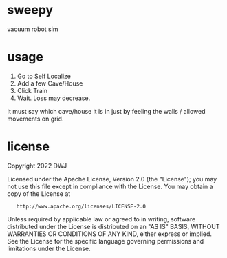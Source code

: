 # sweepy

vacuum robot sim

# usage

1. Go to Self Localize
2. Add a few Cave/House
3. Click Train
4. Wait. Loss may decrease.

It must say which cave/house it is in just by feeling the walls / allowed movements on grid.

# license

Copyright 2022 DWJ

Licensed under the Apache License, Version 2.0 (the "License");
you may not use this file except in compliance with the License.
You may obtain a copy of the License at

       http://www.apache.org/licenses/LICENSE-2.0

Unless required by applicable law or agreed to in writing, software
distributed under the License is distributed on an "AS IS" BASIS,
WITHOUT WARRANTIES OR CONDITIONS OF ANY KIND, either express or implied.
See the License for the specific language governing permissions and
limitations under the License.
